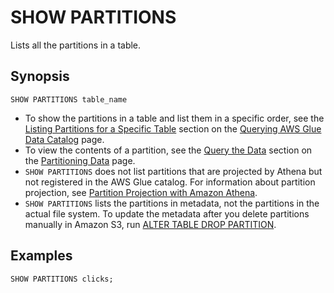 # SHOW PARTITIONS<a name="show-partitions"></a>

Lists all the partitions in a table\.

## Synopsis<a name="synopsis"></a>

```
SHOW PARTITIONS table_name
```
+ To show the partitions in a table and list them in a specific order, see the [Listing Partitions for a Specific Table](querying-glue-catalog.md#querying-glue-catalog-listing-partitions) section on the [Querying AWS Glue Data Catalog](querying-glue-catalog.md) page\.
+ To view the contents of a partition, see the [Query the Data](partitions.md#query-the-data) section on the [Partitioning Data](partitions.md) page\.
+ `SHOW PARTITIONS` does not list partitions that are projected by Athena but not registered in the AWS Glue catalog\. For information about partition projection, see [Partition Projection with Amazon Athena](partition-projection.md)\.
+  `SHOW PARTITIONS` lists the partitions in metadata, not the partitions in the actual file system\. To update the metadata after you delete partitions manually in Amazon S3, run [ALTER TABLE DROP PARTITION](alter-table-drop-partition.md)\. 

## Examples<a name="examples"></a>

```
SHOW PARTITIONS clicks;
```